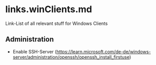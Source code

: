 # links.winClients.md
Link-List of all relevant stuff for Windows Clients

## Administration
 - Enable SSH-Server (https://learn.microsoft.com/de-de/windows-server/administration/openssh/openssh_install_firstuse)
